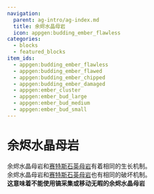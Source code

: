 ```yaml
---
navigation:
  parent: ag-intro/ag-index.md
  title: 余烬水晶母岩
  icon: appgen:budding_ember_flawless
categories:
  - blocks
  - featured_blocks
item_ids:
  - appgen:budding_ember_flawless
  - appgen:budding_ember_flawed
  - appgen:budding_ember_chipped
  - appgen:budding_ember_damaged
  - appgen:ember_cluster
  - appgen:ember_bud_large
  - appgen:ember_bud_medium
  - appgen:ember_bud_small
---
```


# 余烬水晶母岩

<GameScene zoom="4" background="transparent">
  <ImportStructure src="../assets/budding_ember.snbt" />
  <IsometricCamera yaw="195" pitch="30" />
</GameScene>

余烬水晶母岩和[赛特斯石英母岩](ae2:items-blocks-machines/budding_certus.md)有着相同的生长机制。  
余烬水晶母岩和[赛特斯石英母岩](ae2:items-blocks-machines/budding_certus.md)也有相同的破坏机制。  
**这意味着不能使用镐采集或移动无暇的余烬水晶母岩**  